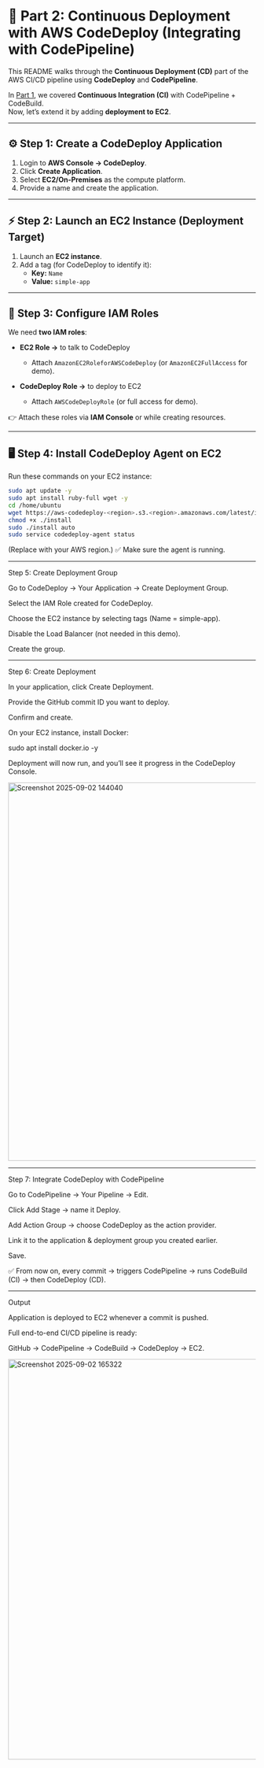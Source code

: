 # 🚀 Part 2: Continuous Deployment with AWS CodeDeploy (Integrating with CodePipeline)

This README walks through the **Continuous Deployment (CD)** part of the AWS CI/CD pipeline using **CodeDeploy** and **CodePipeline**.  

In [Part 1](../part1/README.md), we covered **Continuous Integration (CI)** with CodePipeline + CodeBuild.  
Now, let’s extend it by adding **deployment to EC2**.

---

## ⚙️ Step 1: Create a CodeDeploy Application
1. Login to **AWS Console → CodeDeploy**.  
2. Click **Create Application**.  
3. Select **EC2/On-Premises** as the compute platform.  
4. Provide a name and create the application.  

---

## ⚡ Step 2: Launch an EC2 Instance (Deployment Target)
1. Launch an **EC2 instance**.  
2. Add a tag (for CodeDeploy to identify it):  
   - **Key:** `Name`  
   - **Value:** `simple-app`  

---

## 🔑 Step 3: Configure IAM Roles
We need **two IAM roles**:  

- **EC2 Role →** to talk to CodeDeploy  
  - Attach `AmazonEC2RoleforAWSCodeDeploy` (or `AmazonEC2FullAccess` for demo).  

- **CodeDeploy Role →** to deploy to EC2  
  - Attach `AWSCodeDeployRole` (or full access for demo).  

👉 Attach these roles via **IAM Console** or while creating resources.  

---

## 🖥️ Step 4: Install CodeDeploy Agent on EC2
Run these commands on your EC2 instance:  

```bash
sudo apt update -y
sudo apt install ruby-full wget -y
cd /home/ubuntu
wget https://aws-codedeploy-<region>.s3.<region>.amazonaws.com/latest/install
chmod +x ./install
sudo ./install auto
sudo service codedeploy-agent status
```
(Replace <region> with your AWS region.)
✅ Make sure the agent is running.

---
Step 5: Create Deployment Group

Go to CodeDeploy → Your Application → Create Deployment Group.

Select the IAM Role created for CodeDeploy.

Choose the EC2 instance by selecting tags (Name = simple-app).

Disable the Load Balancer (not needed in this demo).

Create the group.

---
Step 6: Create Deployment

In your application, click Create Deployment.

Provide the GitHub commit ID you want to deploy.

Confirm and create.

On your EC2 instance, install Docker:

sudo apt install docker.io -y


Deployment will now run, and you’ll see it progress in the CodeDeploy Console.

<img width="1411" height="769" alt="Screenshot 2025-09-02 144040" src="https://github.com/user-attachments/assets/21194d69-f2f6-4498-9ac1-58227670c6c1" />


---
Step 7: Integrate CodeDeploy with CodePipeline

Go to CodePipeline → Your Pipeline → Edit.

Click Add Stage → name it Deploy.

Add Action Group → choose CodeDeploy as the action provider.

Link it to the application & deployment group you created earlier.

Save.

✅ From now on, every commit → triggers CodePipeline → runs CodeBuild (CI) → then CodeDeploy (CD).

---

Output

Application is deployed to EC2 whenever a commit is pushed.

Full end-to-end CI/CD pipeline is ready:

GitHub → CodePipeline → CodeBuild → CodeDeploy → EC2.

<img width="1814" height="814" alt="Screenshot 2025-09-02 165322" src="https://github.com/user-attachments/assets/66a3cdbd-9ef6-46d6-8e18-a233049d0292" />




